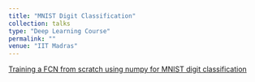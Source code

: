 ```yaml
---
title: "MNIST Digit Classification"
collection: talks
type: "Deep Learning Course"
permalink: ""
venue: "IIT Madras"
---
```


[Training a FCN from scratch using numpy for MNIST digit classification](https://github.com/anshulbshah/Fully-Connected-Network-without-using-DL-Libraries)
